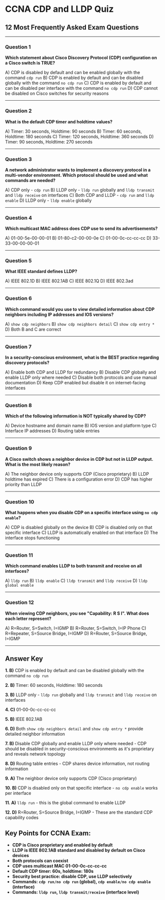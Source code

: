 # CCNA CDP and LLDP Quiz
## 12 Most Frequently Asked Exam Questions

---

### Question 1
**Which statement about Cisco Discovery Protocol (CDP) configuration on a Cisco switch is TRUE?**

A) CDP is disabled by default and can be enabled globally with the command `cdp run`
B) CDP is enabled by default and can be disabled globally with the command `no cdp run`
C) CDP is enabled by default and can be disabled per interface with the command `no cdp run`
D) CDP cannot be disabled on Cisco switches for security reasons

---

### Question 2
**What is the default CDP timer and holdtime values?**

A) Timer: 30 seconds, Holdtime: 90 seconds
B) Timer: 60 seconds, Holdtime: 180 seconds
C) Timer: 120 seconds, Holdtime: 360 seconds
D) Timer: 90 seconds, Holdtime: 270 seconds

---

### Question 3
**A network administrator wants to implement a discovery protocol in a multi-vendor environment. Which protocol should be used and what commands are needed?**

A) CDP only - `cdp run`
B) LLDP only - `lldp run` globally and `lldp transmit` and `lldp receive` on interfaces
C) Both CDP and LLDP - `cdp run` and `lldp enable`
D) LLDP only - `lldp enable` globally

---

### Question 4
**Which multicast MAC address does CDP use to send its advertisements?**

A) 01-00-5e-00-00-01
B) 01-80-c2-00-00-0e
C) 01-00-0c-cc-cc-cc
D) 33-33-00-00-00-01

---

### Question 5
**What IEEE standard defines LLDP?**

A) IEEE 802.1D
B) IEEE 802.1AB
C) IEEE 802.1Q
D) IEEE 802.3ad

---

### Question 6
**Which command would you use to view detailed information about CDP neighbors including IP addresses and IOS versions?**

A) `show cdp neighbors`
B) `show cdp neighbors detail`
C) `show cdp entry *`
D) Both B and C are correct

---

### Question 7
**In a security-conscious environment, what is the BEST practice regarding discovery protocols?**

A) Enable both CDP and LLDP for redundancy
B) Disable CDP globally and enable LLDP only where needed
C) Disable both protocols and use manual documentation
D) Keep CDP enabled but disable it on internet-facing interfaces

---

### Question 8
**Which of the following information is NOT typically shared by CDP?**

A) Device hostname and domain name
B) IOS version and platform type
C) Interface IP addresses
D) Routing table entries

---

### Question 9
**A Cisco switch shows a neighbor device in CDP but not in LLDP output. What is the most likely reason?**

A) The neighbor device only supports CDP (Cisco proprietary)
B) LLDP holdtime has expired
C) There is a configuration error
D) CDP has higher priority than LLDP

---

### Question 10
**What happens when you disable CDP on a specific interface using `no cdp enable`?**

A) CDP is disabled globally on the device
B) CDP is disabled only on that specific interface
C) LLDP is automatically enabled on that interface
D) The interface stops functioning

---

### Question 11
**Which command enables LLDP to both transmit and receive on all interfaces?**

A) `lldp run`
B) `lldp enable`
C) `lldp transmit` and `lldp receive`
D) `lldp global enable`

---

### Question 12
**When viewing CDP neighbors, you see "Capability: R S I". What does each letter represent?**

A) R=Router, S=Switch, I=IGMP
B) R=Router, S=Switch, I=IP Phone
C) R=Repeater, S=Source Bridge, I=IGMP
D) R=Router, S=Source Bridge, I=IGMP

---

## Answer Key

**1. B)** CDP is enabled by default and can be disabled globally with the command `no cdp run`

**2. B)** Timer: 60 seconds, Holdtime: 180 seconds

**3. B)** LLDP only - `lldp run` globally and `lldp transmit` and `lldp receive` on interfaces

**4. C)** 01-00-0c-cc-cc-cc

**5. B)** IEEE 802.1AB

**6. D)** Both `show cdp neighbors detail` and `show cdp entry *` provide detailed neighbor information

**7. B)** Disable CDP globally and enable LLDP only where needed - CDP should be disabled in security-conscious environments as it's proprietary and reveals network topology

**8. D)** Routing table entries - CDP shares device information, not routing information

**9. A)** The neighbor device only supports CDP (Cisco proprietary)

**10. B)** CDP is disabled only on that specific interface - `no cdp enable` works per interface

**11. A)** `lldp run` - this is the global command to enable LLDP

**12. D)** R=Router, S=Source Bridge, I=IGMP - These are the standard CDP capability codes

## Key Points for CCNA Exam:

- **CDP is Cisco proprietary and enabled by default**
- **LLDP is IEEE 802.1AB standard and disabled by default on Cisco devices**
- **Both protocols can coexist**
- **CDP uses multicast MAC 01-00-0c-cc-cc-cc**
- **Default CDP timer: 60s, holdtime: 180s**
- **Security best practice: disable CDP, use LLDP selectively**
- **Commands: `cdp run/no cdp run` (global), `cdp enable/no cdp enable` (interface)**
- **Commands: `lldp run`, `lldp transmit/receive` (interface level)**
